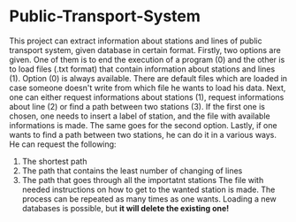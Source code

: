 # Public-Transport-System
This project can extract information about stations and lines of public transport system, given database in certain format.
Firstly, two options are given. One of them is to end the execution of a program (0) and the other is to load files (.txt format) that contain information about stations and lines (1). Option (0) is always available. There are default files which are loaded in case someone doesn't write from which file he wants to load his data. 
Next, one can either request informations about stations (1), request informations about line (2) or find a path between two stations (3).
If the first one is chosen, one needs to insert a label of station, and the file with available informations is made.
The same goes for the second option.
Lastly, if one wants to find a path between two stations, he can do it in a various ways. He can request the following:
  1) The shortest path
  2) The path that contains the least number of changing of lines
  3) The path that goes through all the importatnt stations
The file with needed instructions on how to get to the wanted station is made.
The process can be repeated as many times as one wants. Loading a new databases is possible, but **it will delete the existing one!**
